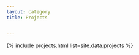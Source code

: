 ```yaml
---
layout: category
title: Projects


---
```


<div class="projects">
{% include projects.html list=site.data.projects %}
</div>
